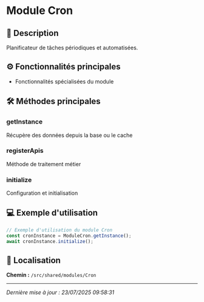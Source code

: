 # Module Cron

## 📖 Description

Planificateur de tâches périodiques et automatisées.

## ⚙️ Fonctionnalités principales

- Fonctionnalités spécialisées du module



## 🛠️ Méthodes principales

### getInstance
Récupère des données depuis la base ou le cache

### registerApis
Méthode de traitement métier

### initialize
Configuration et initialisation



## 💻 Exemple d'utilisation

```typescript
// Exemple d'utilisation du module Cron
const cronInstance = ModuleCron.getInstance();
await cronInstance.initialize();
```

## 📍 Localisation

**Chemin :** `/src/shared/modules/Cron`

---

*Dernière mise à jour : 23/07/2025 09:58:31*
